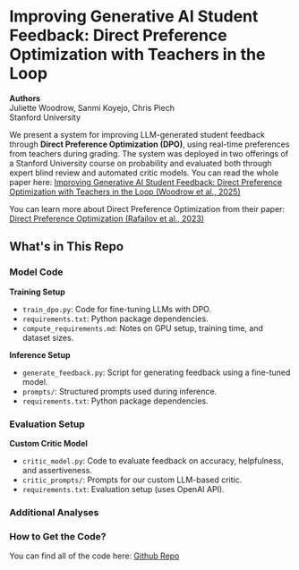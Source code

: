 # Improving Generative AI Student Feedback: Direct Preference Optimization with Teachers in the Loop
**Authors**  
Juliette Woodrow, Sanmi Koyejo, Chris Piech  
Stanford University

We present a system for improving LLM-generated student feedback through **Direct Preference Optimization (DPO)**, using real-time preferences from teachers during grading. The system was deployed in two offerings of a Stanford University course on probability and evaluated both through expert blind review and automated critic models. You can read the whole paper here: [Improving Generative AI Student Feedback: Direct Preference Optimization with Teachers in the Loop (Woodrow et al., 2025)](https://juliettewoodrow.github.io/paper-hosting/dpo_feedback.pdf)

You can learn more about Direct Preference Optimization from their paper: [Direct Preference Optimization (Rafailov et al., 2023)](https://arxiv.org/abs/2305.18290)

## What's in This Repo

### Model Code

**Training Setup**
- `train_dpo.py`: Code for fine-tuning LLMs with DPO.
- `requirements.txt`: Python package dependencies.
- `compute_requirements.md`: Notes on GPU setup, training time, and dataset sizes.

**Inference Setup**
- `generate_feedback.py`: Script for generating feedback using a fine-tuned model.
- `prompts/`: Structured prompts used during inference.
- `requirements.txt`: Python package dependencies. 

### Evaluation Setup

**Custom Critic Model**
- `critic_model.py`: Code to evaluate feedback on accuracy, helpfulness, and assertiveness.
- `critic_prompts/`: Prompts for our custom LLM-based critic.
- `requirements.txt`: Evaluation setup (uses OpenAI API).

### Additional Analyses

### How to Get the Code? 
You can find all of the code here: [Github Repo](https://github.com/juliettewoodrow/dpo_feedback)

